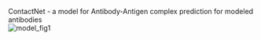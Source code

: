 ContactNet - a model for Antibody-Antigen complex prediction for modeled antibodies  
![model_fig1](https://media.github.cs.huji.ac.il/user/2014/files/88a9e2c6-780e-4f6f-9b8a-d302b34c5706)
